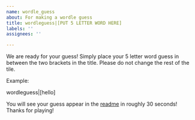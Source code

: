 ```yaml
---
name: wordle_guess
about: For making a wordle guess
title: wordleguess|[PUT 5 LETTER WORD HERE]
labels: ''
assignees: ''

---
```


We are ready for your guess! Simply place your 5 letter word guess in between the two brackets in the title. Please do not change the rest of the tile.

Example:

wordleguess|[hello]

You will see your guess appear in the [readme](https://github.com/jordan-bott) in roughly 30 seconds! Thanks for playing!

